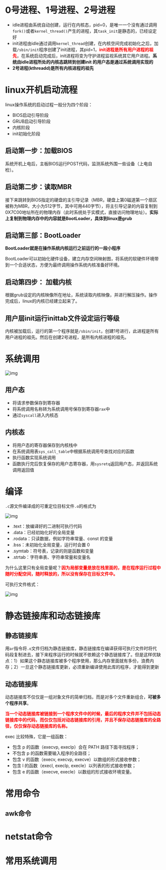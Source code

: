 # 0号进程、1号进程、2号进程

* idle进程由系统自动创建，运行在内核态，pid=0，是唯一一个没有通过调用`fork()`或者`kernel_thread()`产生的进程，其`task_init`是静态的，已经设定好
* init进程由idle通过调用`kernel_thread`创建，在内核空间完成初始化之后，加载`/sbin/init`程序创建了init进程，其pid=1，**<font color=red>init进程是所有用户进程的祖先</font>**，在系统启动完成后，init进程将变为守护进程监视系统其它用户进程。**系统由idle进程所处的内核态跳转到创建init 的用户态是通过系统调用实现的**
* **2号进程(kthreadd)是所有内核进程的祖先**

# linux开机启动流程

linux操作系统的启动过程一般分为四个阶段：

* BIOS启动引导阶段
* GRUB启动引导阶段
* 内核阶段
* init初始化阶段

## 启动第一步：加载BIOS

系统开机上电后，主板BIOS运行POST代码，监测系统外围一些设备（上电自检）。

## 启动第二步：读取MBR

接下来跳转到BIOS指定的硬盘的主引导记录（MBR，硬盘上第0磁道第一个扇区被称为MBR，大小为512字节，其中可用440字节），将主引导记录的内容复制到0X7C00地址所在的物理内存（此时系统处于实模式，直接访问物理地址）。**实际上复制到物理内存中的内容就是BootLoader，具体到linux是grub**

## 启动第三部：BootLoader

**BootLoader就是在操作系统内核运行之前运行的一段小程序**

BootLoader可以初始化硬件设备，建立内存空间映射图，将系统的软硬件环境带到一个合适状态，方便为最终调用操作系统内核准备好环境。

## 启动第四步： 加载内核

根据grub设定的内核映像所在地址，系统读取内核映像，并进行解压操作。操作完成后，linux的内核已经建立起来了。

## 用户层init运行inittab文件设定运行等级

内核被加载后，运行的第一个程序就是`/sbin/init`，创建1号进行，此进程是所有用户进程的祖先。然后在创建2号进程，是所有内核进程的祖先。

# 系统调用

 ![img](https://static001.geekbang.org/resource/image/86/a5/868db3f559ad08659ddc74db07a9a0a5.jpg)

## 用户态

* 将请求参数保存到寄存器
* 将系统调用名称转为系统调用号保存到寄存器`rax`中
* 通过`syscall`进入内核态

## 内核态

* 将用户态的寄存器保存到内核栈中
* 在系统调用表`sys_call_table`中根据系统调用号查找对应的函数
* 执行函数实现系统调用
* 函数执行完后恢复保存的用户态寄存器，用`sysretq`返回用户态，并返回系统调用返回值

# 编译

`.c`源文件编译成的可重定位目标文件`.o`的格式为

 ![img](https://static001.geekbang.org/resource/image/e9/d6/e9c2b4c67f8784a8eec7392628ce6cd6.jpg)

* .text：放编译好的二进制可执行代码
* .data：已经初始化好的全局变量
* .rodata：只读数据，例如字符串常量、const 的变量
* .bss：未初始化全局变量，运行时会置 0
* .symtab：符号表，记录的则是函数和变量
* .strtab：字符串表、字符串常量和变量名

为什么这里只有全局变量呢？**<font color=red>因为局部变量是放在栈里面的，是在程序运行过程中随时分配空间，随时释放的，所以没有保存在目标文件中。</font>**

可执行文件格式：

 ![img](https://static001.geekbang.org/resource/image/1d/60/1d8de36a58a98a53352b40efa81e9660.jpg) 

# 静态链接库和动态链接库

## 静态链接库

用`ar`指令将`.o`文件归档为静态链接库，静态链接库在编译获得可执行文件时将代码段复制进去，接下来程序运行的时候就不依赖这个静态链接库了。但是这样优缺点：1）如果这个静态链接库被多个程序使用，那么内存里面就有多份，浪费内存；2）一旦这个静态链接库更新，必须重新编译使用此库的程序，才能得到更新

## 动态链接库

动态链接库不仅仅是一组对象文件的简单归档，而是对多个文件重新组合，**可被多个程序共享**。

**<font color=red>当一个动态链接库被链接到一个程序文件中的时候，最后的程序文件并不包括动态链接库中的代码，而仅仅包括对动态链接库的引用，并且不保存动态链接库的全路径，仅仅保存动态链接库的名称。</font>**

exec 比较特殊，它是一组函数：



* 包含 p 的函数（execvp, execlp）会在 PATH 路径下面寻找程序；
* 不包含 p 的函数需要输入程序的全路径；
* 包含 v 的函数（execv, execvp, execve）以数组的形式接收参数；
* 包含 l 的函数（execl, execlp, execle）以列表的形式接收参数；
* 包含 e 的函数（execve, execle）以数组的形式接收环境变量。

# 常用命令

## awk命令

# netstat命令

# 常用系统调用

